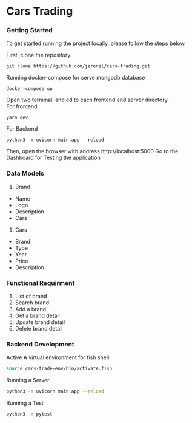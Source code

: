 # Cars Trading

### Getting Started
To get started running the project locally, please follow the steps below.

First, clone the repository.
```
git clone https://github.com/jerensl/cars-trading.git
```

Running docker-compose for serve mongodb database
```
docker-compose up
```

Open two terminal, and cd to each frontend and server directory.    
For frontend
```
yarn dev
```
        
For Backend
```
python3 -m uvicorn main:app --reload
```

Then, open the browser with address http://localhost:5000
Go to the Dashboard for Testing the application 

### Data Models
1. Brand
- Name
- Logo
- Description
- Cars

1. Cars
- Brand
- Type
- Year
- Price
- Description

### Functional Requirment
1. List of brand
2. Search brand
3. Add a brand
4. Get a brand detail
5. Update brand detail
6. Delete brand detail


### Backend Development

Active A virtual environment for fish shell
```bash
source cars-trade-env/bin/activate.fish
```

Running a Server
```bash
python3 -m uvicorn main:app --reload
```

Running a Test
```bash
python3 -m pytest
```